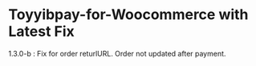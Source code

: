 # Toyyibpay-for-Woocommerce with Latest Fix

1.3.0-b : Fix for order returlURL. Order not updated after payment.

